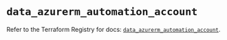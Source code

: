 # `data_azurerm_automation_account`

Refer to the Terraform Registry for docs: [`data_azurerm_automation_account`](https://registry.terraform.io/providers/hashicorp/azurerm/4.16.0/docs/data-sources/automation_account).
